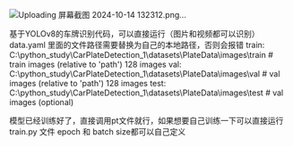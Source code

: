 ![Uploading 屏幕截图 2024-10-14 132312.png…]()

基于YOLOv8的车牌识别代码，可以直接运行（图片和视频都可以识别）
data.yaml 里面的文件路径需要替换为自己的本地路径，否则会报错
train: C:\python_study\CarPlateDetection_1\datasets\PlateData\images\train  # train images (relative to 'path') 128 images
val: C:\python_study\CarPlateDetection_1\datasets\PlateData\images\val  # val images (relative to 'path') 128 images
test:  C:\python_study\CarPlateDetection_1\datasets\PlateData\images\test # val images (optional)

模型已经训练好了，直接调用pt文件就行，如果想要自己训练一下可以直接运行train.py 文件
epoch 和 batch size都可以自己定义

